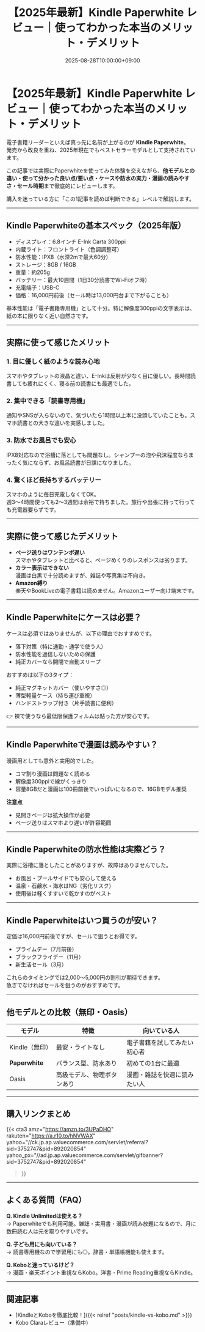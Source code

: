 ﻿---
title: "【2025年最新】Kindle Paperwhite レビュー｜使ってわかった本当のメリット・デメリット"
date: 2025-08-28T10:00:00+09:00
draft: false
description: "Kindle Paperwhiteの実機レビュー。使って感じたメリット・デメリット、ケースの必要性、防水性能、漫画の読みやすさ、セールの買い時まで3000文字以上で徹底解説。"
tags: ["Kindle", "電子書籍リーダー", "レビュー", "Amazon", "漫画", "防水", "ケース"]
---

# 【2025年最新】Kindle Paperwhite レビュー｜使ってわかった本当のメリット・デメリット

電子書籍リーダーといえば真っ先に名前が上がるのが **Kindle Paperwhite**。  
発売から改良を重ね、2025年現在でもベストセラーモデルとして支持されています。  

この記事では実際にPaperwhiteを使ってみた体験を交えながら、**他モデルとの違い・使って分かった良い点/悪い点・ケースや防水の実力・漫画の読みやすさ・セール時期**まで徹底的にレビューします。  

購入を迷っている方に「この1記事を読めば判断できる」レベルで解説します。  

---

## Kindle Paperwhiteの基本スペック（2025年版）

- ディスプレイ：6.8インチ E-Ink Carta 300ppi  
- 内蔵ライト：フロントライト（色調調整可）  
- 防水性能：IPX8（水深2mで最大60分）  
- ストレージ：8GB / 16GB  
- 重量：約205g  
- バッテリー：最大10週間（1日30分読書でWi-Fiオフ時）  
- 充電端子：USB-C  
- 価格：16,000円前後（セール時は13,000円台まで下がることも）  

基本性能は「電子書籍専用機」として十分。特に解像度300ppiの文字表示は、紙の本に限りなく近い自然さです。  

---

## 実際に使って感じたメリット

### 1. 目に優しく紙のような読み心地
スマホやタブレットの液晶と違い、E-Inkは反射が少なく目に優しい。長時間読書しても疲れにくく、寝る前の読書にも最適でした。  

### 2. 集中できる「読書専用機」
通知やSNSが入らないので、気づいたら1時間以上本に没頭していたことも。スマホ読書との大きな違いを実感しました。  

### 3. 防水でお風呂でも安心
IPX8対応なので浴槽に落としても問題なし。シャンプーの泡や飛沫程度ならまったく気にならず、お風呂読書が日課になりました。  

### 4. 驚くほど長持ちするバッテリー
スマホのように毎日充電しなくてOK。  
週3〜4時間使っても2〜3週間は余裕で持ちました。旅行や出張に持って行っても充電器要らずです。  

---

## 実際に使って感じたデメリット

- **ページ送りはワンテンポ遅い**  
  スマホやタブレットと比べると、ページめくりのレスポンスは劣ります。  
- **カラー表示はできない**  
  漫画は白黒で十分読めますが、雑誌や写真集は不向き。  
- **Amazon縛り**  
  楽天やBookLiveの電子書籍は読めません。Amazonユーザー向け端末です。  

---

## Kindle Paperwhiteにケースは必要？

ケースは必須ではありませんが、以下の理由でおすすめです。  
- 落下対策（特に通勤・通学で使う人）  
- 防水性能を過信しないための保護  
- 純正カバーなら開閉で自動スリープ  

おすすめは以下の3タイプ：  
- 純正マグネットカバー（使いやすさ◎）  
- 薄型軽量ケース（持ち運び重視）  
- ハンドストラップ付き（片手読書に便利）  

👉 裸で使うなら最低限保護フィルムは貼った方が安心です。  

---

## Kindle Paperwhiteで漫画は読みやすい？

漫画用としても意外と実用的でした。  
- コマ割り漫画は問題なく読める  
- 解像度300ppiで線がくっきり  
- 容量8GBだと漫画は100冊前後でいっぱいになるので、16GBモデル推奨  

**注意点**  
- 見開きページは拡大操作が必要  
- ページ送りはスマホより遅いが許容範囲  

---

## Kindle Paperwhiteの防水性能は実際どう？

実際に浴槽に落としたことがありますが、故障はありませんでした。  
- お風呂・プールサイドでも安心して使える  
- 温泉・石鹸水・海水はNG（劣化リスク）  
- 使用後は軽くすすいで乾かすのがベスト  

---

## Kindle Paperwhiteはいつ買うのが安い？

定価は16,000円前後ですが、セールで狙うとお得です。  
- プライムデー（7月前後）  
- ブラックフライデー（11月）  
- 新生活セール（3月）  

これらのタイミングでは2,000〜5,000円の割引が期待できます。  
急ぎでなければセールを狙うのがおすすめです。  

---

## 他モデルとの比較（無印・Oasis）

| モデル | 特徴 | 向いている人 |
|--------|------|--------------|
| Kindle（無印） | 最安・ライトなし | 電子書籍を試してみたい初心者 |
| **Paperwhite** | バランス型、防水あり | 初めての1台に最適 |
| Oasis | 高級モデル、物理ボタンあり | 漫画・雑誌を快適に読みたい人 |

---

## 購入リンクまとめ

{{< cta3
  amz="https://amzn.to/3UPaDHO"
  rakuten="https://a.r10.to/hNVWAX"
  yahoo="//ck.jp.ap.valuecommerce.com/servlet/referral?sid=3752747&pid=892020854"
  yahoo_px="//ad.jp.ap.valuecommerce.com/servlet/gifbanner?sid=3752747&pid=892020854"
>}}


---

## よくある質問（FAQ）

**Q. Kindle Unlimitedは使える？**  
→ Paperwhiteでも利用可能。雑誌・実用書・漫画が読み放題になるので、月に数冊読む人は元を取りやすいです。  

**Q. 子ども用にも向いている？**  
→ 読書専用機なので学習用にも◎。辞書・単語帳機能も使えます。  

**Q. Koboと迷っているけど？**  
→ 漫画・楽天ポイント重視ならKobo。洋書・Prime Reading重視ならKindle。  

---

## 関連記事
- [KindleとKoboを徹底比較！]({{< relref "posts/kindle-vs-kobo.md" >}})
- Kobo Claraレビュー（準備中）
